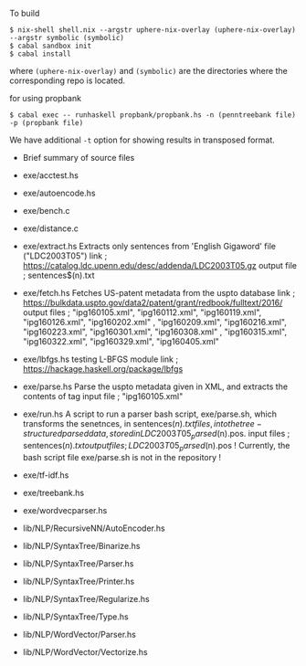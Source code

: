To build

```
$ nix-shell shell.nix --argstr uphere-nix-overlay (uphere-nix-overlay) --argstr symbolic (symbolic)
$ cabal sandbox init
$ cabal install
```
where `(uphere-nix-overlay)` and `(symbolic)` are the directories where the corresponding repo is
located.

for using propbank
```
$ cabal exec -- runhaskell propbank/propbank.hs -n (penntreebank file) -p (propbank file)
```
We have additional `-t` option for showing results in transposed format.

* Brief summary of source files
 - exe/acctest.hs
 
 - exe/autoencode.hs

 - exe/bench.c

 - exe/distance.c

 - exe/extract.hs
    Extracts only sentences from 'English Gigaword' file ("LDC2003T05")
    link ; https://catalog.ldc.upenn.edu/desc/addenda/LDC2003T05.gz
    output file ; sentences$(n).txt

 - exe/fetch.hs
    Fetches US-patent metadata from the uspto database
    link ;  https://bulkdata.uspto.gov/data2/patent/grant/redbook/fulltext/2016/
    output files ; "ipg160105.xml", "ipg160112.xml", "ipg160119.xml", "ipg160126.xml", "ipg160202.xml"
      , "ipg160209.xml", "ipg160216.xml", "ipg160223.xml", "ipg160301.xml", "ipg160308.xml"
      , "ipg160315.xml", "ipg160322.xml", "ipg160329.xml", "ipg160405.xml"

 - exe/lbfgs.hs
    testing L-BFGS module
    link ; https://hackage.haskell.org/package/lbfgs 

 - exe/parse.hs
    Parse the uspto metadata given in XML, and extracts the contents of <description> tag
    input file ; "ipg160105.xml"

 - exe/run.hs
    A script to run a parser bash script, exe/parse.sh, which transforms the senetnces, in sentences$(n).txt files, into the tree-structured parsed data, stored in LDC2003T05_parsed$(n).pos.
    input files ; sentences$(n).txt
    output files ; LDC2003T05_parsed$(n).pos 
    ! Currently, the bash script file exe/parse.sh is not in the repository ! 

 - exe/tf-idf.hs
 - exe/treebank.hs
 - exe/wordvecparser.hs


 - lib/NLP/RecursiveNN/AutoEncoder.hs

 - lib/NLP/SyntaxTree/Binarize.hs
 - lib/NLP/SyntaxTree/Parser.hs
 - lib/NLP/SyntaxTree/Printer.hs
 - lib/NLP/SyntaxTree/Regularize.hs
 - lib/NLP/SyntaxTree/Type.hs
 
 - lib/NLP/WordVector/Parser.hs
 - lib/NLP/WordVector/Vectorize.hs
